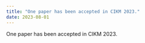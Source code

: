 ```yaml
---
title: "One paper has been accepted in CIKM 2023."
date: 2023-08-01
---
```

One paper has been accepted in CIKM 2023.
